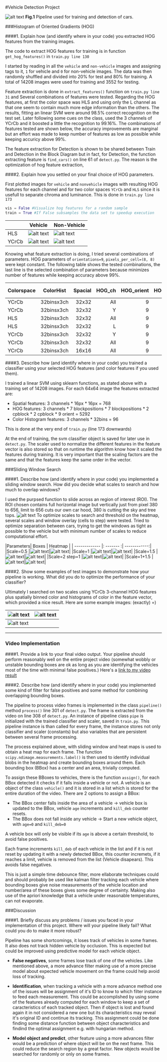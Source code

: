 
[//]: # (Image References)
[image0]: ./examples/pipeline.png
[image1]: ./examples/HLS_hog_vehice.png
[image2]: ./examples/HLS_hog_nonvehice.png
[image11]: ./examples/YCrCb_hog_vehice.png
[image21]: ./examples/YCrCb_hog_nonvehice.png
[image3]: ./examples/roi.png

[image05b]: ./examples/boxes_05.png
[image05h]: ./examples/boxes_05_heat.png
[image1b]: ./examples/boxes_1.png
[image1h]: ./examples/boxes_1_heat.png
[image15b]: ./examples/boxes_15.png
[image15h]: ./examples/boxes_15_heat.png
[image2b]: ./examples/boxes_2.png
[image2h]: ./examples/boxes_2_heat.png
[image115b]: ./examples/boxes_1and15.png
[image115h]: ./examples/boxes_1and15_heat.png

[image4]: ./examples/test1_box.png
[image5]: ./examples/test2_box.png
[image6]: ./examples/test3_box.png

[video1]: ./output.mp4

#Vehicle Detection Project

![alt text][image0]
**Fig.1** Pipeline used for training and detection of cars.

###Histogram of Oriented Gradients (HOG)

####1. Explain how (and identify where in your code) you extracted HOG features from the training images.

The code to extract HOG features for training is in function `get_hog_features()` in `train.py line 130`

I started by reading in all the `vehicle` and `non-vehicle` images and assigning tags to it, `1` for vehicle and `0` for non-vehicle images. 
The data was then randomly shuffled and divided into 20% for test and 80% for training.
A total of 14208 images were used for training and  3552 for testing.

Feature extraction is done in `extract_features()` function on `train.py line 31` and 
Several combinations of features were tested.
Regarding the HOG features, at first the color space was HLS and using only the L channel as that one seem to contain much more edge information than the others.
The results, fitting an linear SVM were around 98.5% correct recognition on the test set.
Later following some cues on the class, used the 3 channels of YCrCb and it boosted a little the recognition to 99.16%.
The combinations of features tested are shown below, the accuracy improvements are marginal but an effort was made to keep number of features as low as possible while keeping accuricy above 99%.

The feature extraction for Detection is shown to be shared between Train and Detection in the Block Diagram but in fact, for Detection, the function extracting feature is `find_cars()` on line 61 of `detect.py`.
The reason is the optimization of hog feature extraction, 

####2. Explain how you settled on your final choice of HOG parameters.

First plotted images for `vehicle` and `nonvehicle` images with resulting HOG features for each channel and for two color spaces `YCrCb` and `HLS` since it is usefull to separate chroma and luminance.
This is done in `train.py line 173`
```python
vis = False #Visualize hog features for a random sample
train = True #If False subsamples the data set to speedup execution
```

||Vehicle|Non-Vehicle|
|-|-|-|
|HLS|![alt text][image1]|![alt text][image2]|
|YCrCb|![alt text][image11]|![alt text][image21]|

Knowing what feature extraction is doing, I tried several combinations of parameters.
HOG parameters of `orientations=9`, `pixels_per_cell=(8, 8)` were kept constant.
The following table shows the tested combinations, the last line is the selected combination of parameters because minimizes number of features while keeping accuracy above 99%.

| Colorspace| ColorHist| Spacial| HOG_ch |HOG_orient|HOG_ppcel|HOG_cpblock| Tot # Features |Accuracy|
| ------------ |:--------------:| --------:|-----:|--:|---:|--:|---------:|----------:|
| YCrCb      | 32binsx3ch | 32x32 |  All|  9|  8|  3|  11916|  99.16 %|
| YCrCb      | 32binsx3ch | 32x32 |  Y  |  9|  8|  3|    6084|  98.68 %|
| HLS         | 32binsx3ch | 32x32 |  All|  9|  8|  3|  11916|  99.07 %|
| HLS         | 32binsx3ch | 32x32 |  L   |  9|  8|  3|    6084|  98.45 %|
| YCrCb      | 32binsx3ch | 32x32 |  Y  |  9|  8|  2|    4932|  98.48 %|
| YCrCb      | 32binsx3ch | 32x32 |  All|  9|  8|  2|    8460|  99.27 %|
| YCrCb      | 32binsx3ch | 16x16 |  All|  9|  8|  2|    6156|  99.32 %|

####3. Describe how (and identify where in your code) you trained a classifier using your selected HOG features (and color features if you used them).

I trained a linear SVM using sklearn functions, as stated above with a training set of 14208 images.
For each 64x64 image the features extracted are:

* Spatial features: 3 channels * 16px * 16px = 768
* HOG features: 3 channels * 7 blockpositions * 7 blockpositions * 2 cpblock * 2 cpblock * 9 orient = 5292
* Color Histogram features: 3 channels * 32bins = 96 

This is done at the very end of `train.py` (line 173 downwards)

At the end of training, the svm classifier object is saved for later use in `detect.py`. The scaler used to normalize the different features in the feature vector is also stored so that on runtime the algorithm know how it scaled the features during training. It is very important that the scaling factors are the same and that the features keep the same order in the vector.

###Sliding Window Search

####1. Describe how (and identify where in your code) you implemented a sliding window search.  How did you decide what scales to search and how much to overlap windows?

I used the purpsed function to slide across an region of interest (ROI). The ROI chosen contains full horizontal image but vertically just from pixel 380 to 656, limit to 656 cuts our own car hood, 380 is cutting the sky and tree tops.
![alt text][image3]
To optimize scales to search and threshold on the heatmap, several scales and window overlay (cells to step) were tested. Tried to optimize separation between cars, trying to get the windows as tight as possible to the vehicle but with minimum number of scales to reduce computational effort.

|Parameters| Boxes | Heatmap |
| ------------- |: ------- :| ------------:|
|Scale=0.5  |![alt text][image05b]|![alt text][image05h]|
|Scale=1  |![alt text][image1b]|![alt text][image1h]|
|Scale=1.5  |![alt text][image15b]|![alt text][image15h]|
|Scale=2 step=1  |![alt text][image2b]|![alt text][image2h]|
|Scale=1+1.5  |![alt text][image115b]|![alt text][image115h]|


####2. Show some examples of test images to demonstrate how your pipeline is working.  What did you do to optimize the performance of your classifier?

Ultimately I searched on two scales using YCrCb 3-channel HOG features plus spatially binned color and histograms of color in the feature vector, which provided a nice result.  Here are some example images:
(exactly) =)

|![alt text][image4]|![alt text][image5]|
|--|--|
|![alt text][image6]||

---

### Video Implementation

####1. Provide a link to your final video output.  Your pipeline should perform reasonably well on the entire project video (somewhat wobbly or unstable bounding boxes are ok as long as you are identifying the vehicles most of the time with minimal false positives.)
Here's a [link to my video result](./output.mp4)


####2. Describe how (and identify where in your code) you implemented some kind of filter for false positives and some method for combining overlapping bounding boxes.

The pipeline to process video frames is implemented in the class `pipeline()` method `process()` line 301 of `detect.py`.
The frame is extracted from the video on line 308 of `detect.py`.
An instance of pipeline class `pipe` is initialized with the trained classifier and scaler, saved in `train.py`.
This pipeline instance is than called for every frame, the instance stores not only classifier and scaler (constants) but also variables that are persistent between several frame processing.

The process explained above, with sliding window and heat maps is used to obtain a heat map for each frame.
The function `scipy.ndimage.measurements.label()` is then used to identify individual blobs in the heatmap and create bounding boxes around them. Each bounding box (BBox) has a center and an area, trivially computed.

To assign these BBoxes to vehicles, there is the function `assign()`, for each BBox detected it checks if it falls inside a vehicle or not. A vehicle is an object of the class `vehicle()` and it is stored in a list which is stored for the entire duration of the video.
There are 2 options to assign a BBox:

* The BBox center falls inside the area of a vehicle -> vehicle box is updated to the BBox, vehicle `age` increments and `kill_deb` counter resets.
* The BBox does not fall inside any vehicle -> Start a new vehicle object, with `age=0` and `kill_deb=0`

A vehicle box will only be visible if its `age` is above a certain threshold, to avoid false positives.

Each frame increments `kill_deb` of each vehicle in the list and if it is not reset by updating it with a newly detected BBox, this counter incremets, if it reaches a limit, vehicle is removed from the list (Vehicle disapears). This avoids false negatives. 

This is just a simple time debounce filter, more ellaborate techniques could and should probably be used like kalman filter tracking each vehicle where bounding boxes give noise measurements of the vehicle location and number/area of these boxes gives some degree of certainty.
Making also use of the apriori knowledge that a vehicle under reasonable temperatures, can not evaporate.

###Discussion

####1. Briefly discuss any problems / issues you faced in your implementation of this project.  Where will your pipeline likely fail?  What could you do to make it more robust?

Pipeline has some shortcomings, it loses track of vehicles in some frames. It also does not track hidden vehicle by occlusion. This is expected but could be improved using predictive model for each vehicle object.

* **False negatives**, some frames lose track of one of the vehicles. Like mentioned above, a more advance filter making use of a more precise model about expected vehicle movement on the frame could help avoid loss of tracking.

* **Identification**, when tracking a vehicle with a more advance method one of the issues will be assignment of it's ID to know to which filter instance to feed each measurement. This could be accomplished by using some of the features already computed for each window to keep a set of caracteristics of each tracked object.
Then if object is lost and found again it in not considered a new one but its characteristics may reveal it's original ID and continue its tracking. This assignment could be done finding some distance function between object characteristics and findind the optimal assignment e.g. with hungarian method.

* **Model object and predict**, other feature using a more advances filter would be a prediction of where object will be on the next frame. This could reduce the search region by a great factor. New objects would be searched for randomly or only on some frames. 


